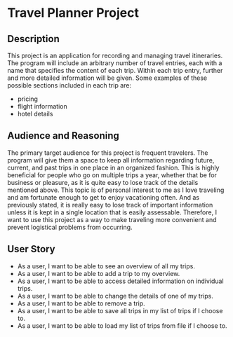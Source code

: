 # Travel Planner Project

## Description

This project is an application for recording and managing travel itineraries. 
The program will include an arbitrary number of travel entries, each with a name that specifies the content 
of each trip. Within each trip entry, further and more detailed information will be given. Some examples of these 
possible sections included in each
trip are:
- pricing
- flight information
- hotel details

## Audience and Reasoning

The primary target audience for this project is frequent travelers. 
The program will give them a space to keep all information regarding future, current, and 
past trips in one place in an organized fashion. This is highly beneficial for people who go 
on multiple trips a year, whether that be for business or pleasure, as it is quite easy to
lose track of the details mentioned above. This topic is of personal interest to me as I love 
traveling and am fortunate enough to get to enjoy vacationing often. And as previously stated,
it is really easy to lose track of important information unless it is kept in a single location
that is easily assessable. Therefore, I want to use this project as a way to make traveling 
more convenient and prevent logistical problems from occurring.

## User Story
- As a user, I want to be able to see an overview of all my trips.
- As a user, I want to be able to add a trip to my overview.
- As a user, I want to be able to access detailed information on individual trips.
- As a user, I want to be able to change the details of one of my trips.
- As a user, I want to be able to remove a trip.
- As a user, I want to be able to save all trips in my list of trips if I choose to.
- As a user, I want to be able to load my list of trips from file if I choose to.
